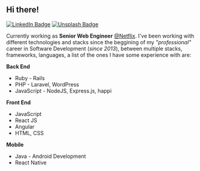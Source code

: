 Hi there!
- 
[![LinkedIn Badge](https://img.shields.io/badge/-LinkedIn-blue?logo=LinkedIn&labelColor=0076b5&color=0076b5&?style=flat-square&link=https://www.linkedin.com/in/crisoforo/)](https://www.linkedin.com/in/crisoforo/) [![Unsplash Badge](https://img.shields.io/badge/-Photos-dark?logo=Unsplash&labelColor=000&color=000&?style=flat-square&link=https://unsplash.com/@mitogh)](https://unsplash.com/@mitogh)

Currently working as **Senior Web Engineer** [@Netflix](https://www.netflix.com/). I've been working with different technologies and stacks since the beggining of my _"professional"_ career in Software Development (_since 2013_), between multiple stacks, frameworks, languages, a list of the ones I have some experience with are: 

**Back End**

- Ruby - Rails
- PHP - Laravel, WordPress
- JavaScript - NodeJS, Express.js, happi

**Front End**

- JavaScript
- React JS
- Angular
- HTML, CSS

**Mobile** 

- Java - Android Development
- React Native
